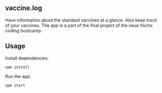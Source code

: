 ## vaccine.log

Have information about the standard vaccines at a glance. Also keep track of your vaccines.
The app is a part of the final project of the neue fische coding bootcamp.

## Usage

Install dependencies:

```
npm install
```

Run the app:

```
npm start
```
